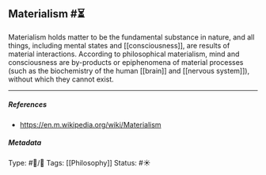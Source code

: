 ## Materialism  #⏳

Materialism holds matter to be the fundamental substance in nature, and all things, including mental states and [[consciousness]], are results of material interactions. According to philosophical materialism, mind and consciousness are by-products or epiphenomena of material processes (such as the biochemistry of the human [[brain]] and [[nervous system]]), without which they cannot exist.

___

##### References

- https://en.m.wikipedia.org/wiki/Materialism

##### Metadata

Type: #🔵/🔵 
Tags: [[Philosophy]] 
Status: #☀️ 